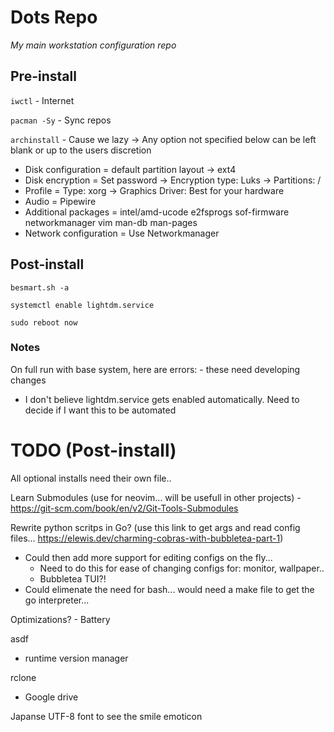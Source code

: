 # Dots Repo
*My main workstation configuration repo*

## Pre-install
<!-- Watch all the Arch normies cry over archinstall lol -->

`iwctl` - Internet

`pacman -Sy` - Sync repos

`archinstall` - Cause we lazy -> Any option not specified below can be left blank or up to the users discretion

- Disk configuration = default partition layout -> ext4
- Disk encryption = Set password -> Encryption type: Luks -> Partitions: /
- Profile = Type: xorg -> Graphics Driver: Best for your hardware
- Audio = Pipewire
- Additional packages = intel/amd-ucode e2fsprogs sof-firmware networkmanager vim man-db man-pages
- Network configuration = Use Networkmanager
 
## Post-install
`besmart.sh -a`

`systemctl enable lightdm.service`

`sudo reboot now`

### Notes
On full run with base system, here are errors: - these need developing changes
- I don't believe lightdm.service gets enabled automatically. Need to decide if I want this to be automated

# TODO (Post-install)
All optional installs need their own file..

Learn Submodules (use for neovim... will be usefull in other projects) - https://git-scm.com/book/en/v2/Git-Tools-Submodules

Rewrite python scritps in Go? (use this link to get args and read config files... https://elewis.dev/charming-cobras-with-bubbletea-part-1)
- Could then add more support for editing configs on the fly...
    - Need to do this for ease of changing configs for: monitor, wallpaper..
    - Bubbletea TUI?!
- Could elimenate the need for bash... would need a make file to get the go interpreter...

Optimizations? - Battery

asdf
- runtime version manager

rclone
- Google drive

Japanse UTF-8 font to see the smile emoticon
